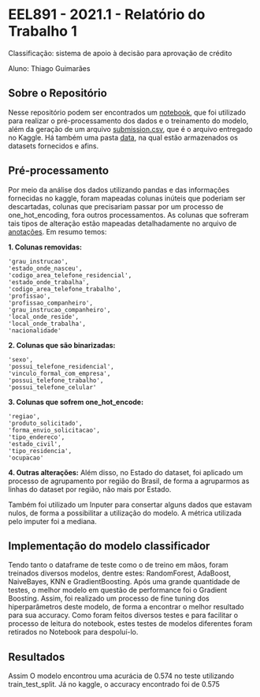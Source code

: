 # EEL891 - 2021.1 - Relatório do Trabalho 1
Classificação: sistema de apoio à decisão para aprovação de crédito

Aluno: Thiago Guimarães

## Sobre o Repositório

Nesse repositório podem ser encontrados um [notebook](https://github.com/guim4dev/credit-approval-system/blob/main/notebook.ipynb), que foi utilizado
para realizar o pré-processamento dos dados e o treinamento do modelo, além da geração de um arquivo [submission.csv](https://github.com/guim4dev/credit-approval-system/blob/main/submission.csv), que é o arquivo entregado no Kaggle. Há também uma pasta [data](https://github.com/guim4dev/credit-approval-system/tree/main/data), na qual estão armazenados os datasets fornecidos e afins.

## Pré-processamento

Por meio da análise dos dados utilizando pandas e das informações fornecidas no kaggle, foram mapeadas colunas inúteis que poderiam ser descartadas, colunas que precisariam passar por um processo de one_hot_encoding, fora outros processamentos. As colunas que sofreram tais tipos de alteração estão mapeadas detalhadamente no arquivo de [anotações](https://github.com/guim4dev/credit-approval-system/blob/main/anotacoes.txt).
Em resumo temos:

**1. Colunas removidas:**

```
'grau_instrucao',
'estado_onde_nasceu',
'codigo_area_telefone_residencial',
'estado_onde_trabalha',
'codigo_area_telefone_trabalho',
'profissao',
'profissao_companheiro',
'grau_instrucao_companheiro',
'local_onde_reside',
'local_onde_trabalha',
'nacionalidade'
```

**2. Colunas que são binarizadas:**

```
'sexo',
'possui_telefone_residencial',
'vinculo_formal_com_empresa',
'possui_telefone_trabalho',
'possui_telefone_celular'
```

**3. Colunas que sofrem one_hot_encode:**

```
'regiao',
'produto_solicitado',
'forma_envio_solicitacao',
'tipo_endereco',
'estado_civil',
'tipo_residencia',
'ocupacao'
```

**4. Outras alterações:**
Além disso, no Estado do dataset, foi aplicado um processo de agrupamento por região do Brasil, de forma a agruparmos as linhas do dataset por região, não mais por Estado.

Também foi utilizado um Inputer para consertar alguns dados que estavam nulos, de forma a possibilitar a utilização do modelo. A métrica utilizada pelo imputer foi a mediana.


## Implementação do modelo classificador

Tendo tanto o dataframe de teste como o de treino em mãos, foram treinados diversos modelos, dentre estes: RandomForest, AdaBoost, NaiveBayes, KNN e GradientBoosting. Após uma grande quantidade de testes, o melhor modelo em questão de performance foi o Gradient Boosting. Assim, foi realizado um processo de fine tuning dos hiperparâmetros deste modelo, de forma a encontrar o melhor resultado para sua accuracy. Como foram feitos diversos testes e para facilitar o processo de leitura do notebook, estes testes de modelos diferentes foram retirados no Notebook para despoluí-lo.


## Resultados

Assim
O modelo encontrou uma acurácia de 0.574 no teste utilizando train_test_split. Já no kaggle, o accuracy encontrado foi de 0.575
